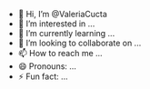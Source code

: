 - 👋 Hi, I’m @ValeriaCucta
- 👀 I’m interested in ...
- 🌱 I’m currently learning ...
- 💞️ I’m looking to collaborate on ...
- 📫 How to reach me ...
- 😄 Pronouns: ...
- ⚡ Fun fact: ...

<!---
ValeriaCucta/ValeriaCucta is a ✨ special ✨ repository because its `README.md` (this file) appears on your GitHub profile.
You can click the Preview link to take a look at your changes.
--->

